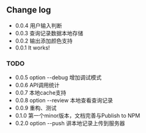 ## Change log

* 0.0.4 用户输入判断
* 0.0.3 查询记录数据本地存储
* 0.0.2 输出添加颜色支持
* 0.0.1 It works!

### TODO
* 0.0.5 option --debug 增加调试模式
* 0.0.6 API调用统计
* 0.0.7 本地cache支持
* 0.0.8 option --review 本地查看查询记录
* 0.0.9 重构、测试
* 0.1.0 第一个minor版本，文档完善与Publish to NPM
* 0.2.0 option --push 讲本地记录上传到服务器
